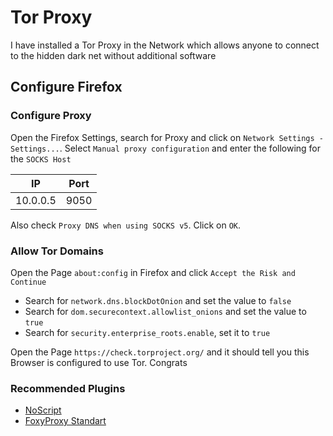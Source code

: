 # Tor Proxy
I have installed a Tor Proxy in the Network which allows anyone to connect to the hidden dark net without additional software

## Configure Firefox
### Configure Proxy
Open the Firefox Settings, search for Proxy and click on `Network Settings - Settings...`. Select `Manual proxy configuration` and enter the following for the `SOCKS Host`

|IP|Port|
|-|-|
|10.0.0.5|9050|

Also check `Proxy DNS when using SOCKS v5`. Click on `OK`.

### Allow Tor Domains
Open the Page `about:config` in Firefox and click `Accept the Risk and Continue`
- Search for `network.dns.blockDotOnion` and set the value to `false`
- Search for `dom.securecontext.allowlist_onions` and set the value to `true`
- Search for `security.enterprise_roots.enable`, set it to `true`

Open the Page `https://check.torproject.org/` and it should tell you this Browser is configured to use Tor. Congrats

### Recommended Plugins
- [NoScript](https://noscript.net)
- [FoxyProxy Standart](https://addons.mozilla.org/de/firefox/addon/foxyproxy-standard/)